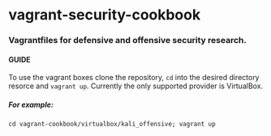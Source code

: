 # vagrant-security-cookbook
### Vagrantfiles for defensive and offensive security research.

#### GUIDE
To use the vagrant boxes clone the repository, `cd` into the desired directory resorce and `vagrant up`. Currently the only supported provider is VirtualBox.

##### For example:
```cd vagrant-cookbook/virtualbox/kali_offensive; vagrant up```

